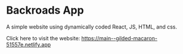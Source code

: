 # Backroads App

A simple website using dynamically coded React, JS, HTML, and css.

Click here to visit the website: https://main--gilded-macaron-51557e.netlify.app
